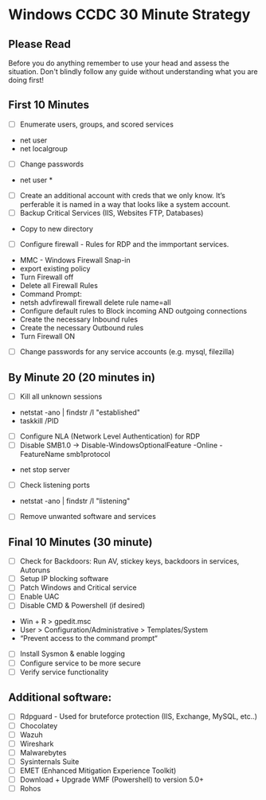 # Windows CCDC 30 Minute Strategy

## Please Read 
Before you do anything remember to use your head and assess the situation. Don't blindly follow any guide without understanding what you are doing first! 

## First 10 Minutes 
- [ ] Enumerate users, groups, and scored services
- net user
- net localgroup
- [ ] Change passwords
- net user <username> *
- [ ] Create an additional account with creds that we only know. It’s perferable it is named in a way that looks like a system account.
- [ ] Backup Critical Services (IIS, Websites FTP, Databases)
- Copy to new directory
- [ ] Configure firewall - Rules for RDP and the immportant services.
- MMC - Windows Firewall Snap-in
- export existing policy
- Turn Firewall off
- Delete all Firewall Rules
- Command Prompt:
- netsh advfirewall firewall delete rule name=all
- Configure default rules to Block incoming AND outgoing connections
- Create the necessary Inbound rules
- Create the necessary Outbound rules
- Turn Firewall ON
- [ ] Change passwords for any service accounts (e.g. mysql, filezilla)

## By Minute 20 (20 minutes in)  
- [ ] Kill all unknown sessions
- netstat -ano | findstr /I "established"
- taskkill /PID <pid>
- [ ] Configure NLA (Network Level Authentication) for RDP
- [ ] Disable SMB1.0 -> Disable-WindowsOptionalFeature -Online -FeatureName smb1protocol
- net stop server
- [ ] Check listening ports
- netstat -ano | findstr /I "listening"
- [ ] Remove unwanted software and services

## Final 10 Minutes (30 minute) 
- [ ] Check for Backdoors: Run AV, stickey keys, backdoors in services, Autoruns
- [ ] Setup IP blocking software
- [ ] Patch Windows and Critical service
- [ ] Enable UAC
- [ ] Disable CMD & Powershell (if desired)
- Win + R > gpedit.msc
- User > Configuration/Administrative > Templates/System
- “Prevent access to the command prompt“
- [ ] Install Sysmon & enable logging
- [ ] Configure service to be more secure
- [ ] Verify service functionality

## Additional software:
- [ ] Rdpguard - Used for bruteforce protection (IIS, Exchange, MySQL, etc..)
- [ ] Chocolatey
- [ ] Wazuh
- [ ] Wireshark
- [ ] Malwarebytes
- [ ] Sysinternals Suite
- [ ] EMET (Enhanced Mitigation Experience Toolkit)
- [ ] Download + Upgrade WMF (Powershell) to version 5.0+
- [ ] Rohos
